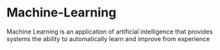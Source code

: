 # Machine-Learning
Machine Learning is an application of artificial intelligence that provides systems the ability to automatically learn and improve from
experience 

